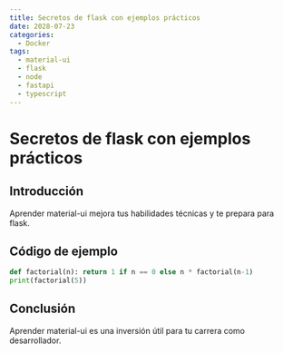 ```yaml
---
title: Secretos de flask con ejemplos prácticos
date: 2028-07-23
categories:
  - Docker
tags:
  - material-ui
  - flask
  - node
  - fastapi
  - typescript
---
```


# Secretos de flask con ejemplos prácticos

## Introducción

Aprender material-ui mejora tus habilidades técnicas y te prepara para flask.

## Código de ejemplo

```python
def factorial(n): return 1 if n == 0 else n * factorial(n-1)
print(factorial(5))
```

## Conclusión

Aprender material-ui es una inversión útil para tu carrera como desarrollador.